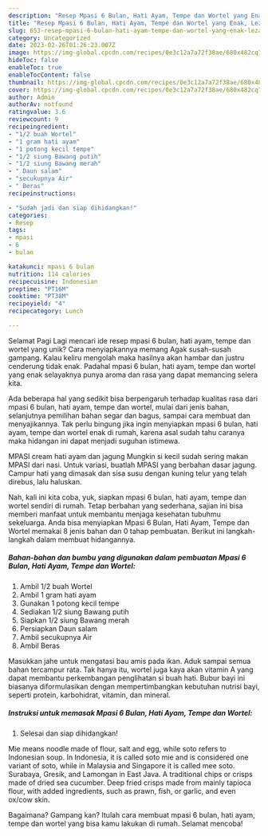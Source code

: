 ```yaml
---
description: "Resep Mpasi 6 Bulan, Hati Ayam, Tempe dan Wortel yang Enak, Lezat"
title: "Resep Mpasi 6 Bulan, Hati Ayam, Tempe dan Wortel yang Enak, Lezat"
slug: 653-resep-mpasi-6-bulan-hati-ayam-tempe-dan-wortel-yang-enak-lezat
category: Uncategorized
date: 2023-02-26T01:26:23.007Z
image: https://img-global.cpcdn.com/recipes/0e3c12a7a72f38ae/680x482cq70/mpasi-6-bulan-hati-ayam-tempe-dan-wortel-foto-resep-utama.jpg
hideToc: false
enableToc: true
enableTocContent: false
thumbnail: https://img-global.cpcdn.com/recipes/0e3c12a7a72f38ae/680x482cq70/mpasi-6-bulan-hati-ayam-tempe-dan-wortel-foto-resep-utama.jpg
cover: https://img-global.cpcdn.com/recipes/0e3c12a7a72f38ae/680x482cq70/mpasi-6-bulan-hati-ayam-tempe-dan-wortel-foto-resep-utama.jpg
author: Admin
authorAv: notfound
ratingvalue: 3.6
reviewcount: 9
recipeingredient:
- "1/2 buah Wortel"
- "1 gram hati ayam"
- "1 potong kecil tempe"
- "1/2 siung Bawang putih"
- "1/2 siung Bawang merah"
- " Daun salam"
- "secukupnya Air"
- " Beras"
recipeinstructions:

- "Sudah jadi dan siap dihidangkan!"
categories:
- Resep
tags:
- mpasi
- 6
- bulan

katakunci: mpasi 6 bulan 
nutrition: 114 calories
recipecuisine: Indonesian
preptime: "PT16M"
cooktime: "PT38M"
recipeyield: "4"
recipecategory: Lunch

---
```



Selamat Pagi Lagi mencari ide resep mpasi 6 bulan, hati ayam, tempe dan wortel yang unik? Cara menyiapkannya memang Agak susah-susah gampang. Kalau keliru mengolah maka hasilnya akan hambar dan justru cenderung tidak enak. Padahal mpasi 6 bulan, hati ayam, tempe dan wortel yang enak selayaknya punya aroma dan rasa yang dapat memancing selera kita.


Ada beberapa hal yang sedikit bisa berpengaruh terhadap kualitas rasa dari mpasi 6 bulan, hati ayam, tempe dan wortel, mulai dari jenis bahan, selanjutnya pemilihan bahan segar dan bagus, sampai cara membuat dan menyajikannya. Tak perlu bingung jika ingin menyiapkan mpasi 6 bulan, hati ayam, tempe dan wortel enak di rumah, karena asal sudah tahu caranya maka hidangan ini dapat menjadi suguhan istimewa.

MPASI cream hati ayam dan jagung Mungkin si kecil sudah sering makan MPASI dari nasi. Untuk variasi, buatlah MPASI yang berbahan dasar jagung. Campur hati yang dimasak dan sisa susu dengan kuning telur yang telah direbus, lalu haluskan.


Nah, kali ini kita coba, yuk, siapkan mpasi 6 bulan, hati ayam, tempe dan wortel sendiri di rumah. Tetap berbahan yang sederhana, sajian ini bisa memberi manfaat untuk membantu menjaga kesehatan tubuhmu sekeluarga. Anda bisa menyiapkan Mpasi 6 Bulan, Hati Ayam, Tempe dan Wortel memakai 8 jenis bahan dan 0 tahap pembuatan. Berikut ini langkah-langkah dalam membuat hidangannya.

<!--inarticleads1-->

##### Bahan-bahan dan bumbu yang digunakan dalam pembuatan Mpasi 6 Bulan, Hati Ayam, Tempe dan Wortel:

1. Ambil 1/2 buah Wortel
1. Ambil 1 gram hati ayam
1. Gunakan 1 potong kecil tempe
1. Sediakan 1/2 siung Bawang putih
1. Siapkan 1/2 siung Bawang merah
1. Persiapkan  Daun salam
1. Ambil secukupnya Air
1. Ambil  Beras


Masukkan jahe untuk mengatasi bau amis pada ikan. Aduk sampai semua bahan tercampur rata. Tak hanya itu, wortel juga kaya akan vitamin A yang dapat membantu perkembangan penglihatan si buah hati. Bubur bayi ini biasanya diformulasikan dengan mempertimbangkan kebutuhan nutrisi bayi, seperti protein, karbohidrat, vitamin, dan mineral. 

<!--inarticleads2-->

##### Instruksi untuk memasak Mpasi 6 Bulan, Hati Ayam, Tempe dan Wortel:


1. Selesai dan siap dihidangkan!

Mie means noodle made of flour, salt and egg, while soto refers to Indonesian soup. In Indonesia, it is called soto mie and is considered one variant of soto, while in Malaysia and Singapore it is called mee soto. Surabaya, Gresik, and Lamongan in East Java. A traditional chips or crisps made of dried sea cucumber. Deep fried crisps made from mainly tapioca flour, with added ingredients, such as prawn, fish, or garlic, and even ox/cow skin. 

Bagaimana? Gampang kan? Itulah cara membuat mpasi 6 bulan, hati ayam, tempe dan wortel yang bisa kamu lakukan di rumah. Selamat mencoba!
